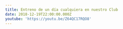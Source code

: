 ```yaml
---
title: Entreno de un día cualquiera en nuestro Club
date: 2018-12-19T22:00:00.000Z
youtube: 'https://youtu.be/Z64QC17RQO8'
---
```



